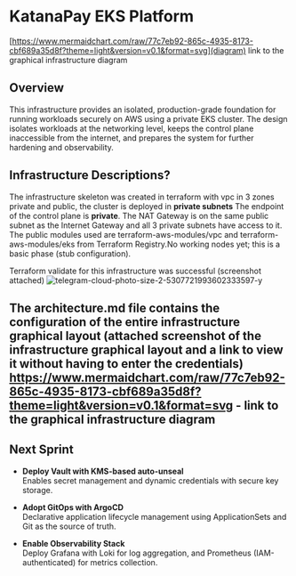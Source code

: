 # KatanaPay EKS Platform
[https://www.mermaidchart.com/raw/77c7eb92-865c-4935-8173-cbf689a35d8f?theme=light&version=v0.1&format=svg](diagram)  link to the graphical infrastructure diagram
## Overview

This infrastructure provides an isolated, production-grade foundation for running workloads securely on AWS using a private EKS cluster. The design isolates workloads at the networking level, keeps the control plane inaccessible from the internet, and prepares the system for further hardening and observability.

## Infrastructure Descriptions?

The infrastructure skeleton was created in terraform with vpc in 3 zones private and public, the cluster is deployed in **private subnets** The endpoint of the control plane is **private**.  The NAT Gateway is on the same public subnet as the Internet Gateway and all 3 private subnets have access to it. The public modules used are terraform-aws-modules/vpc and terraform-aws-modules/eks from Terraform Registry.No working nodes yet; this is a basic phase (stub configuration).

Terraform validate for this infrastructure was successful (screenshot attached)
![telegram-cloud-photo-size-2-5307721993602333597-y](https://github.com/user-attachments/assets/3a536d70-bf44-4872-ae87-4e71b9666f46)

The architecture.md file contains the configuration of the entire infrastructure graphical layout (attached screenshot of the infrastructure graphical layout and a link to view it without having to enter the credentials)
https://www.mermaidchart.com/raw/77c7eb92-865c-4935-8173-cbf689a35d8f?theme=light&version=v0.1&format=svg - link to the graphical infrastructure diagram
---

## Next Sprint

- **Deploy Vault with KMS-based auto-unseal**  
  Enables secret management and dynamic credentials with secure key storage.

- **Adopt GitOps with ArgoCD**  
  Declarative application lifecycle management using ApplicationSets and Git as the source of truth.

- **Enable Observability Stack**  
  Deploy Grafana with Loki for log aggregation, and Prometheus (IAM-authenticated) for metrics collection.
